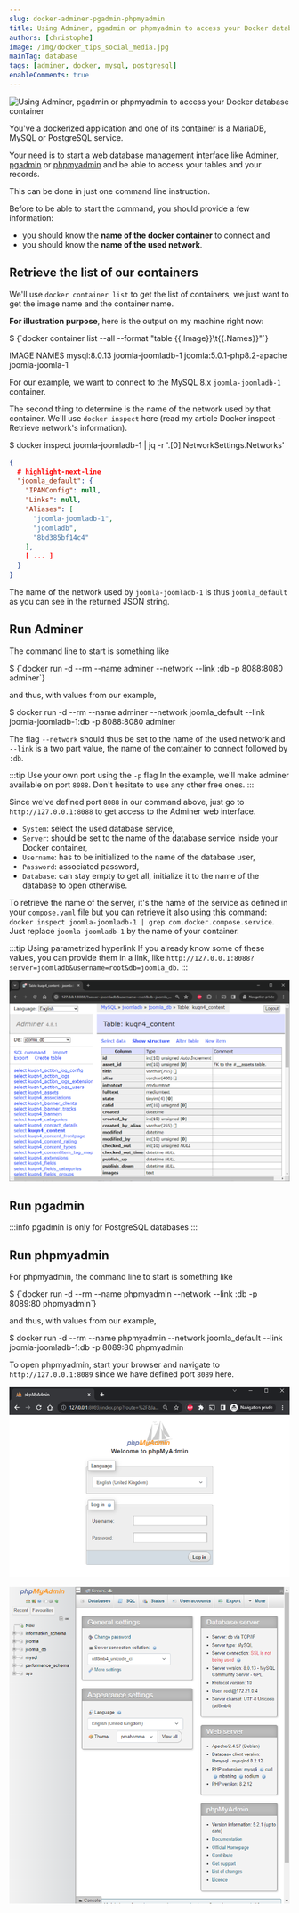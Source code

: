 ```yaml
---
slug: docker-adminer-pgadmin-phpmyadmin
title: Using Adminer, pgadmin or phpmyadmin to access your Docker database container
authors: [christophe]
image: /img/docker_tips_social_media.jpg
mainTag: database
tags: [adminer, docker, mysql, postgresql]
enableComments: true
---
```

![Using Adminer, pgadmin or phpmyadmin to access your Docker database container](/img/docker_tips_banner.jpg)

You've a dockerized application and one of its container is a MariaDB, MySQL or PostgreSQL service.

Your need is to start a web database management interface like [Adminer](https://hub.docker.com/_/adminer/), [pgadmin](https://hub.docker.com/r/dpage/pgadmin4/) or [phpmyadmin](https://hub.docker.com/_/phpmyadmin) and be able to access your tables and your records.

This can be done in just one command line instruction.

<!-- truncate -->

Before to be able to start the command, you should provide a few information:

* you should know the **name of the docker container** to connect and
* you should know the **name of the used network**.

## Retrieve the list of our containers

We'll use `docker container list` to get the list of containers, we just want to get the image name and the container name.

**For illustration purpose**, here is the output on my machine right now:

<Terminal>
$ {`docker container list --all --format "table {{.Image}}\t{{.Names}}"`}

IMAGE                        NAMES
mysql:8.0.13                 joomla-joomladb-1
joomla:5.0.1-php8.2-apache   joomla-joomla-1
</Terminal>

For our example, we want to connect to the MySQL 8.x `joomla-joomladb-1` container.

The second thing to determine is the name of the network used by that container. We'll use `docker inspect` here (read my article <Link to="/blog/docker-inspect">Docker inspect - Retrieve network's information</Link>).

<Terminal>
$ docker inspect joomla-joomladb-1 | jq -r '.[0].NetworkSettings.Networks'
</Terminal>

```json
{
  # highlight-next-line
  "joomla_default": {
    "IPAMConfig": null,
    "Links": null,
    "Aliases": [
      "joomla-joomladb-1",
      "joomladb",
      "8bd385bf14c4"
    ],
    [ ... ]
  }
}
```

The name of the network used by `joomla-joomladb-1` is thus `joomla_default` as you can see in the returned JSON string.

## Run Adminer

The command line to start is something like

<Terminal>
$ {`docker run -d --rm --name adminer --network <network_name> --link <container-name>:db -p 8088:8080 adminer`}
</Terminal>

and thus, with values from our example,

<Terminal>
$ docker run -d --rm --name adminer --network joomla_default --link joomla-joomladb-1:db -p 8088:8080 adminer
</Terminal>

The flag `--network` should thus be set to the name of the used network and `--link` is a two part value, the name of the container to connect followed by `:db`.

:::tip Use your own port using the `-p` flag
In the example, we'll make adminer available on port `8088`. Don't hesitate to use any other free ones.
:::

Since we've defined port `8088` in our command above, just go to `http://127.0.0.1:8088` to get access to the Adminer web interface.

* `System`: select the used database service,
* `Server`: should be set to the name of the database service inside your Docker container,
* `Username`: has to be initialized to the name of the database user,
* `Password`: associated password,
* `Database`: can stay empty to get all, initialize it to the name of the database to open otherwise.

To retrieve the name of the server, it's the name of the service as defined in your `compose.yaml` file but you can retrieve it also using this command: `docker inspect joomla-joomladb-1 | grep com.docker.compose.service`. Just replace `joomla-joomladb-1` by the name of your container.

:::tip Using parametrized hyperlink
If you already know some of these values, you can provide them in a link, like `http://127.0.0.1:8088?server=joomladb&username=root&db=joomla_db`.
:::

![adminer](./images/adminer.png)

## Run pgadmin

:::info pgadmin is only for PostgreSQL databases
:::

## Run phpmyadmin

For phpmyadmin, the command line to start is something like

<Terminal>
$ {`docker run -d --rm --name phpmyadmin --network <network_name> --link <container-name>:db -p 8089:80 phpmyadmin`}
</Terminal>

and thus, with values from our example,

<Terminal>
$ docker run -d --rm --name phpmyadmin --network joomla_default  --link joomla-joomladb-1:db -p 8089:80 phpmyadmin
</Terminal>

To open phpmyadmin, start your browser and navigate to `http://127.0.0.1:8089` since we have defined port `8089` here.

![phpmyadmin](./images/phpmyadmin.png)

![List of databases](./images/phpmyadmin_databases.png)
